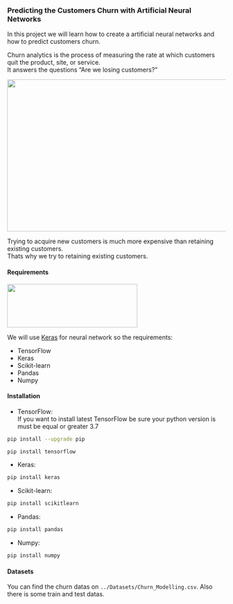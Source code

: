 ### Predicting the Customers Churn with Artificial Neural Networks  
  
In this project we will learn how to create a artificial neural networks and how to predict customers churn.  
  
Churn analytics is the process of measuring the rate at which customers quit the product, site, or service.  
It answers the questions “Are we losing customers?”  
  
<img src="https://d35fo82fjcw0y8.cloudfront.net/2020/08/24164235/incontent-3.png" width="850" height="350"/>
  
Trying to acquire new customers is much more expensive than retaining existing customers.  
Thats why we try to retaining existing customers.
  
#### Requirements  
  
<img src='https://keras.io/img/logo.png' width='300' height='100'>  
  
We will use [Keras][keras] for neural network so the requirements:  
- TensorFlow  
- Keras  
- Scikit-learn  
- Pandas  
- Numpy  
  
#### Installation  
  
- TensorFlow:  
If you want to install latest TensorFlow be sure your python version is must be equal or greater 3.7  

```bash
pip install --upgrade pip
```
  
```bash
pip install tensorflow
```
  
- Keras:  

```bash
pip install keras
```
  
- Scikit-learn:
  
```bash
pip install scikitlearn
```
  
- Pandas:  
```bash
pip install pandas
```
  
- Numpy:
```bash
pip install numpy
```

#### Datasets  
You can find the churn datas on `../Datasets/Churn_Modelling.csv`. Also there is some train and test datas.  

[keras]: https://keras.io/api/
